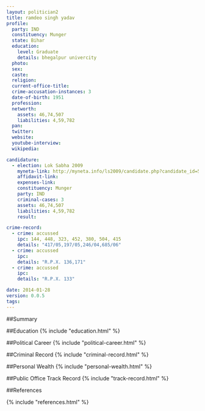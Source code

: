 ```yaml
---
layout: politician2
title: ramdeo singh yadav
profile: 
  party: IND
  constituency: Munger
  state: Bihar
  education: 
    level: Graduate
    details: bhegalpur univercity
  photo: 
  sex: 
  caste: 
  religion: 
  current-office-title: 
  crime-accusation-instances: 3
  date-of-birth: 1951
  profession: 
  networth: 
    assets: 46,74,507
    liabilities: 4,59,782
  pan: 
  twitter: 
  website: 
  youtube-interview: 
  wikipedia: 

candidature: 
  - election: Lok Sabha 2009
    myneta-link: http://myneta.info/ls2009/candidate.php?candidate_id=5064
    affidavit-link: 
    expenses-link: 
    constituency: Munger 
    party: IND
    criminal-cases: 3
    assets: 46,74,507
    liabilities: 4,59,782
    result:  

crime-record: 
  - crime: accussed
    ipc: 144, 448, 323, 452, 380, 504, 415
    details: "417/05,197/05,246/04,685/06" 
  - crime: accussed
    ipc: 
    details: "R.P.X. 136,171" 
  - crime: accussed
    ipc: 
    details: "R.P.X. 133" 

date: 2014-01-28
version: 0.0.5
tags: 
---
```

##Summary


##Education
{% include "education.html" %}


##Political Career
{% include "political-career.html" %}


##Criminal Record
{% include "criminal-record.html" %}


##Personal Wealth
{% include "personal-wealth.html" %}


##Public Office Track Record
{% include "track-record.html" %}


##References


{% include "references.html" %}